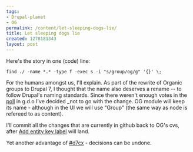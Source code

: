 ```yaml
---
tags:
- Drupal-planet
- OG
permalink: /content/let-sleeping-dogs-lie/
title: Let sleeping dogs lie
created: 1278181343
layout: post
---
```

Here's the story in one (code) line:

```
find ./ -name *.* -type f -exec s -i "s/group/og/g" '{}' \;
```

For the humans amongst us, I'll explain. As part of the rewrite of Organic groups to Drupal 7, I thought that the name also deserves a rename -- to follow Drupal's naming standards. Since there weren't enough votes in the <a href="http://groups.drupal.org/node/75988/">poll</a> in g.d.o I've decided _not to go with the change. OG module will keep its name - although in the UI we will use "Group" (the same way as node is refereed to as content).

I'll commit all the changes that are currently in github back to OG's cvs, after <a href="http://drupal.org/node/629484">Add entity key label</a> will land.

Yet another advantage of <a href="http://cyrve.com/d7cx">#d7cx</a> - decisions can be undone.
